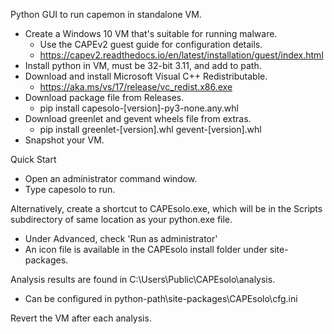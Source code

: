 Python GUI to run capemon in standalone VM.

* Create a Windows 10 VM that's suitable for running malware.
  * Use the CAPEv2 guest guide for configuration details.
  * https://capev2.readthedocs.io/en/latest/installation/guest/index.html
* Install python in VM, must be 32-bit 3.11, and add to path.
* Download and install Microsoft Visual C++ Redistributable.
  * https://aka.ms/vs/17/release/vc_redist.x86.exe
* Download package file from Releases.
  * pip install capesolo-[version]-py3-none.any.whl
* Download greenlet and gevent wheels file from extras.
  * pip install greenlet-[version].whl gevent-[version].whl
* Snapshot your VM.

Quick Start 
* Open an administrator command window.
* Type capesolo <return> to run.

Alternatively, create a shortcut to CAPEsolo.exe, 
which will be in the Scripts subdirectory of same location as your python.exe file. 
* Under Advanced, check 'Run as administrator'
* An icon file is available in the CAPEsolo install folder under site-packages.

Analysis results are found in C:\Users\Public\CAPEsolo\analysis.
* Can be configured in python-path\site-packages\CAPEsolo\cfg.ini

Revert the VM after each analysis.